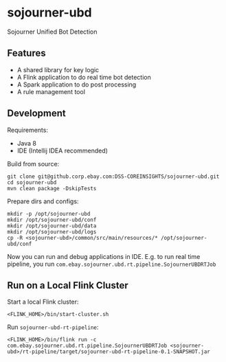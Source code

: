 # sojourner-ubd
Sojourner Unified Bot Detection

## Features
* A shared library for key logic
* A Flink application to do real time bot detection
* A Spark application to do post processing
* A rule management tool

## Development
Requirements:

* Java 8
* IDE (Intellij IDEA recommended)

Build from source:

```
git clone git@github.corp.ebay.com:DSS-COREINSIGHTS/sojourner-ubd.git
cd sojourner-ubd
mvn clean package -DskipTests
```

Prepare dirs and configs:

```
mkdir -p /opt/sojourner-ubd
mkdir /opt/sojourner-ubd/conf
mkdir /opt/sojourner-ubd/data
mkdir /opt/sojourner-ubd/logs
cp -R <sojourner-ubd>/common/src/main/resources/* /opt/sojourner-ubd/conf
```

Now you can run and debug applications in IDE. E.g. to run real time pipeline, you run
`com.ebay.sojourner.ubd.rt.pipeline.SojournerUBDRTJob`

## Run on a Local Flink Cluster
Start a local Flink cluster:

```
<FLINK_HOME>/bin/start-cluster.sh
```

Run `sojourner-ubd-rt-pipeline`:

```
<FLINK_HOME>/bin/flink run -c com.ebay.sojourner.ubd.rt.pipeline.SojournerUBDRTJob <sojourner-ubd>/rt-pipeline/target/sojourner-ubd-rt-pipeline-0.1-SNAPSHOT.jar
```
